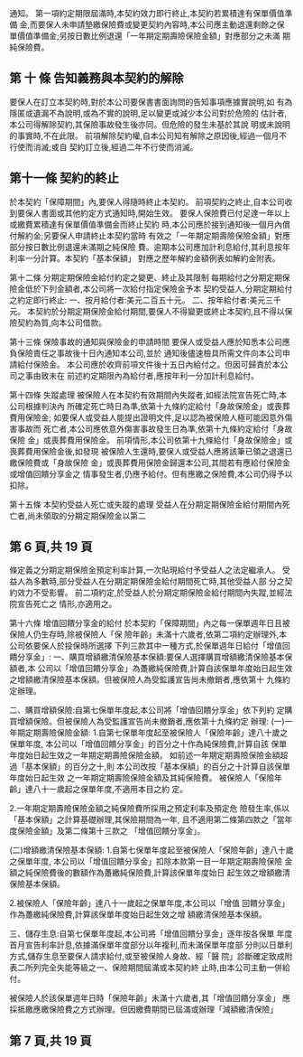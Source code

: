 通知。 第一項約定期限屆滿時,本契約效力即行終止,本契約若累積達有保單價值準備 金,而要保人未申請墊繳保險費或變更契約內容時,本公司應主動退還剩餘之保 單價值準備金;另按日數比例退還「一年期定期壽險保險金額」對應部分之未滿 期純保險費。 

## 第 十 條 告知義務與本契約的解除

要保人在訂立本契約時,對於本公司要保書書面詢問的告知事項應據實說明,如 有為隱匿或遺漏不為說明,或為不實的說明,足以變更或減少本公司對於危險的 估計者,本公司得解除契約,其保險事故發生後亦同。但危險的發生未基於其說 明或未說明的事實時,不在此限。 前項解除契約權,自本公司知有解除之原因後,經過一個月不行使而消滅;或自 契約訂立後,經過二年不行使而消滅。 

## 第十一條 契約的終止

於本契約「保障期間」內,要保人得隨時終止本契約。 前項契約之終止,自本公司收到要保人書面或其他約定方式通知時,開始生效。 要保人保險費已付足達一年以上或繳費累積達有保單價值準備金而終止契約 時,本公司應於接到通知後一個月內償付解約金;另要保人申請終止本契約當時 有效之「一年期定期壽險保險金額」對應部分按日數比例退還未滿期之純保險 費。逾期本公司應加計利息給付,其利息按年利率一分計算。本契約「基本保額」 對應之歷年解約金額例表如解約金附表。 

第十二條 分期定期保險金給付約定之變更、終止及其限制 每期給付之分期定期保險金低於下列金額者,本公司將一次給付指定保險金予本 契約受益人,分期定期給付之約定即行終止: 一、按月給付者:美元二百五十元。 二、按年給付者:美元三千元。 本契約於分期定期保險金給付期間,要保人不得變更或終止本契約,且不得以保 險契約為質,向本公司借款。 

第十三條 保險事故的通知與保險金的申請時間 要保人或受益人應於知悉本公司應負保險責任之事故後十日內通知本公司,並於 通知後儘速檢具所需文件向本公司申請給付保險金。 本公司應於收齊前項文件後十五日內給付之。但因可歸責於本公司之事由致未在 前述約定期限內為給付者,應按年利一分加計利息給付。 

第十四條 失蹤處理 被保險人在本契約有效期間內失蹤者,如經法院宣告死亡時,本公司根據判決內 所確定死亡時日為準,依第十九條約定給付「身故保險金」或喪葬費用保險金; 如要保人或受益人能提出證明文件,足以認為被保險人極可能因意外傷害事故而 死亡者,本公司應依意外傷害事故發生日為準,依第十九條約定給付「身故保險 金」或喪葬費用保險金。 前項情形,本公司依第十九條給付「身故保險金」或喪葬費用保險金後,如發現 被保險人生還時,要保人或受益人應將該筆已領之退還已繳保險費或「身故保險 金」或喪葬費用保險金歸還本公司,其間若有應給付保險金或增值回饋分享金之 情事發生者,仍應予給付。但有應繳之保險費,本公司仍得予以扣除。 

第十五條 本契約受益人死亡或失蹤的處理 受益人在分期定期保險金給付期間內死亡者,尚未領取的分期定期保險金以第二

## 第 6 頁,共 19 頁

條定義之分期定期保險金預定利率計算,一次貼現給付予受益人之法定繼承人。 受益人為多數時,部分受益人在分期定期保險金給付期間死亡時,其他受益人部 分之契約效力不受影響。 前二項約定,於受益人於分期定期保險金給付期間內失蹤,並經法院宣告死亡之 情形,亦適用之。 

第十六條 增值回饋分享金的給付 於本契約「保障期間」內之每一保單週年日且被保險人仍生存時,除被保險人「保 險年齡」未滿十六歲者,依第二項約定辦理外,本公司依要保人於投保時所選擇 下列三款其中一種方式,於保單週年日給付「增值回饋分享金」: 一、購買增額繳清保險基本保額:要保人選擇購買增額繳清保險基本保額者,本 公司以「增值回饋分享金」為躉繳純保險費,計算自該保單年度始日起生效 之增額繳清保險基本保額。但被保險人為受監護宣告尚未撤銷者,應依第十 九條約定辦理。 

二、購買增額保險:自第七保單年度起,本公司將「增值回饋分享金」依下列約 定購買增額保險。但被保險人為受監護宣告尚未撤銷者,應依第十九條約定 辦理: 
(一)一年期定期壽險保險金額: 
1.自第七保單年度起至被保險人「保險年齡」達八十歲之保單年度, 本公司以「增值回饋分享金」的百分之十作為純保險費,計算自該 保單年度始日起生效之一年期定期壽險保險金額。 如前述一年期定期壽險保險金額超過「基本保額」的百分之十,則 本公司改按「基本保額」的百分之十計算自該保單年度始日起生效 之一年期定期壽險保險金額及其純保險費。 被保險人「保險年齡」達八十一歲起之保單年度,不適用本目之約 定。 

2.一年期定期壽險保險金額之純保險費所採用之預定利率及預定危 險發生率,係以「基本保額」之計算基礎辦理,其保險期間為一年, 且不適用第二條第四款之「當年度保險金額」及第二條第十三款之 「增值回饋分享金」。 

(二)增額繳清保險基本保額: 
1.自第七保單年度起至被保險人「保險年齡」達八十歲之保單年度, 本公司以「增值回饋分享金」扣除本款第一目一年期定期壽險保險 金額之純保險費後的數額作為躉繳純保險費,計算該保單年度始日 起生效之增額繳清保險基本保額。 

2.被保險人「保險年齡」達八十一歲起之保單年度,本公司以「增值 回饋分享金」作為躉繳純保險費,計算該保單年度始日起生效之增 額繳清保險基本保額。 

三、儲存生息:自第七保單年度起,本公司將「增值回饋分享金」逐年按各保單 年度首月宣告利率計息,依據滿保單年度部分以年複利,而未滿保單年度部 分則以日單利方式,儲存生息至要保人請求給付,或至被保險人身故、經「醫 院」診斷確定致成附表二所列完全失能等級之一、保險期間屆滿或本契約終 止時,由本公司主動一併給付。 

被保險人於該保單週年日時「保險年齡」未滿十六歲者,其「增值回饋分享金」 應採抵繳應繳保險費之方式辦理。但因繳費期間已屆滿或辦理「減額繳清保險」

## 第 7 頁,共 19 頁

